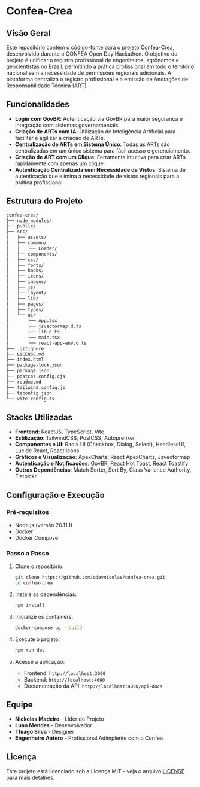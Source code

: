# Confea-Crea

## Visão Geral

Este repositório contém o código-fonte para o projeto Confea-Crea, desenvolvido durante o CONFEA Open Day Hackathon. O objetivo do projeto é unificar o registro profissional de engenheiros, agrônomos e geocientistas no Brasil, permitindo a prática profissional em todo o território nacional sem a necessidade de permissões regionais adicionais. A plataforma centraliza o registro profissional e a emissão de Anotações de Responsabilidade Técnica (ART).

## Funcionalidades

- **Login com GovBR**: Autenticação via GovBR para maior segurança e integração com sistemas governamentais.
- **Criação de ARTs com IA**: Utilização de Inteligência Artificial para facilitar e agilizar a criação de ARTs.
- **Centralização de ARTs em Sistema Único**: Todas as ARTs são centralizadas em um único sistema para fácil acesso e gerenciamento.
- **Criação de ART com um Clique**: Ferramenta intuitiva para criar ARTs rapidamente com apenas um clique.
- **Autenticação Centralizada sem Necessidade de Vistos**: Sistema de autenticação que elimina a necessidade de vistos regionais para a prática profissional.

## Estrutura do Projeto

```bash
confea-crea/
├── node_modules/
├── public/
├── src/
│   ├── assets/
│   ├── common/
│   │   └── Loader/
│   ├── components/
│   ├── css/
│   ├── fonts/
│   ├── hooks/
│   ├── icons/
│   ├── images/
│   ├── js/
│   ├── layout/
│   ├── lib/
│   ├── pages/
│   ├── types/
│   └── ui/
│       ├── App.tsx
│       ├── jsvectormap.d.ts
│       ├── lib.d.ts
│       ├── main.tsx
│       └── react-app-env.d.ts
├── .gitignore
├── LICENSE.md
├── index.html
├── package-lock.json
├── package.json
├── postcss.config.cjs
├── readme.md
├── tailwind.config.js
├── tsconfig.json
└── vite.config.ts
```

## Stacks Utilizadas

- **Frontend**: ReactJS, TypeScript, Vite
- **Estilização**: TailwindCSS, PostCSS, Autoprefixer
- **Componentes e UI**: Radix UI (Checkbox, Dialog, Select), HeadlessUI, Lucide React, React Icons
- **Gráficos e Visualização**: ApexCharts, React ApexCharts, Jsvectormap
- **Autenticação e Notificações**: GovBR, React Hot Toast, React Toastify
- **Outras Dependências**: Match Sorter, Sort By, Class Variance Authority, Flatpickr

## Configuração e Execução

### Pré-requisitos

- Node.js (versão 20.11.1)
- Docker
- Docker Compose

### Passo a Passo

1. Clone o repositório:

   ```bash
   git clone https://github.com/odevnicolas/confea-crea.git
   cd confea-crea
   ```

2. Instale as dependências:

   ```bash
   npm install
   ```

3. Inicialize os containers:

   ```bash
   docker-compose up --build
   ```

4. Execute o projeto:

   ```bash
   npm run dev
   ```

5. Acesse a aplicação:

   - Frontend: `http://localhost:3000`
   - Backend: `http://localhost:4000`
   - Documentação da API: `http://localhost:4000/api-docs`

## Equipe

- **Nickolas Madeiro** - Líder de Projeto
- **Luan Mendes** - Desenvolvedor
- **Thiago Silva** - Designer
- **Engenheiro Antero** - Profissional Adimplente com o Confea

## Licença

Este projeto está licenciado sob a Licença MIT - veja o arquivo [LICENSE](LICENSE) para mais detalhes.
